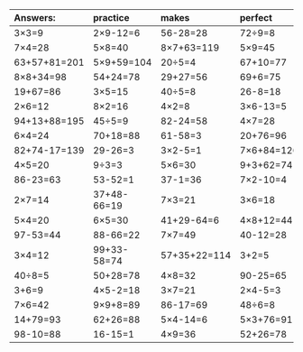 | Answers: | practice | makes | perfect | ! |
| :--- | :--- | :--- | :--- | :--- |
| 3×3=9 | 2×9-12=6 | 56-28=28 | 72÷9=8 | 84-74=10 | 
| 7×4=28 | 5×8=40 | 8×7+63=119 | 5×9=45 | 99-6=93 | 
| 63+57+81=201 | 5×9+59=104 | 20÷5=4 | 67+10=77 | 94+16+12=122 | 
| 8×8+34=98 | 54+24=78 | 29+27=56 | 69+6=75 | 69-67=2 | 
| 19+67=86 | 3×5=15 | 40÷5=8 | 26-8=18 | 8×8+13=77 | 
| 2×6=12 | 8×2=16 | 4×2=8 | 3×6-13=5 | 9×7-55=8 | 
| 94+13+88=195 | 45÷5=9 | 82-24=58 | 4×7=28 | 4×4=16 | 
| 6×4=24 | 70+18=88 | 61-58=3 | 20+76=96 | 67-2=65 | 
| 82+74-17=139 | 29-26=3 | 3×2-5=1 | 7×6+84=126 | 2×4=8 | 
| 4×5=20 | 9÷3=3 | 5×6=30 | 9+3+62=74 | 34+6=40 | 
| 86-23=63 | 53-52=1 | 37-1=36 | 7×2-10=4 | 8×9=72 | 
| 2×7=14 | 37+48-66=19 | 7×3=21 | 3×6=18 | 5+34+57=96 | 
| 5×4=20 | 6×5=30 | 41+29-64=6 | 4×8+12=44 | 8×3=24 | 
| 97-53=44 | 88-66=22 | 7×7=49 | 40-12=28 | 2×2=4 | 
| 3×4=12 | 99+33-58=74 | 57+35+22=114 | 3+2=5 | 86+82-95=73 | 
| 40÷8=5 | 50+28=78 | 4×8=32 | 90-25=65 | 1×9=9 | 
| 3+6=9 | 4×5-2=18 | 3×7=21 | 2×4-5=3 | 22+24+73=119 | 
| 7×6=42 | 9×9+8=89 | 86-17=69 | 48÷6=8 | 7×2-6=8 | 
| 14+79=93 | 62+26=88 | 5×4-14=6 | 5×3+76=91 | 76+29+64=169 | 
| 98-10=88 | 16-15=1 | 4×9=36 | 52+26=78 | 17+50=67 | 
